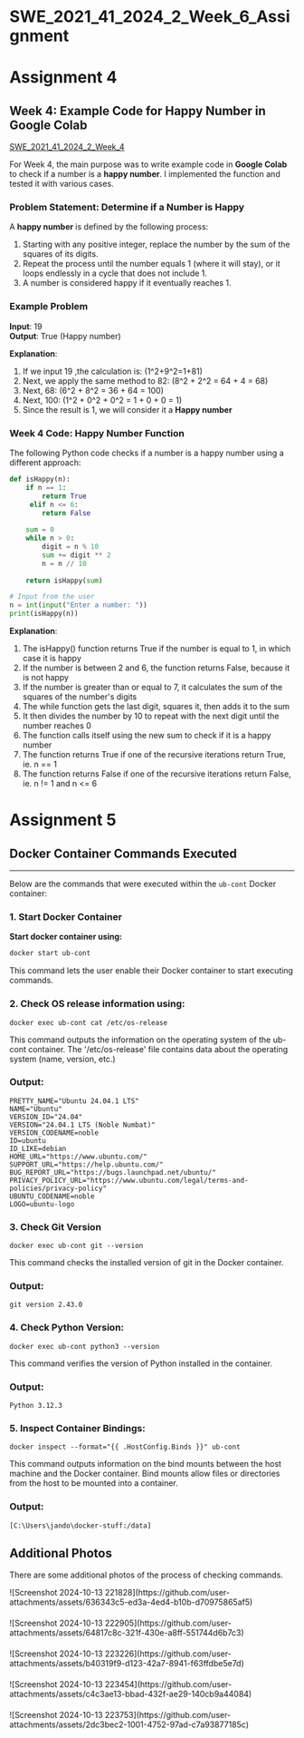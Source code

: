 # SWE_2021_41_2024_2_Week_6_Assignment


# Assignment 4


## Week 4: Example Code for Happy Number in Google Colab
[SWE_2021_41_2024_2_Week_4](https://github.com/Jandos07/SWE_2021_41_2024_2_week4)

For Week 4, the main purpose was to write example code in **Google Colab** to check if a number is a **happy number**. I implemented the function and tested it with various cases.


### Problem Statement: Determine if a Number is Happy
A **happy number** is defined by the following process:
1. Starting with any positive integer, replace the number by the sum of the squares of its digits.
2. Repeat the process until the number equals 1 (where it will stay), or it loops endlessly in a cycle that does not include 1.
3. A number is considered happy if it eventually reaches 1.

### Example Problem
**Input**: 19  
**Output**: True (Happy number)

**Explanation**:
1. If we input 19 ,the calculation is: (1^2+9^2=1+81\)
2. Next, we apply the same method to 82:   (8^2 + 2^2 = 64 + 4 = 68\)
3. Next, 68: (6^2 + 8^2 = 36 + 64 = 100\)
4. Next, 100: (1^2 + 0^2 + 0^2 = 1 + 0 + 0 = 1\)
5. Since the result is 1, we will consider it a **Happy number**

### Week 4 Code: Happy Number Function
The following Python code checks if a number is a happy number using a different approach:

```python
def isHappy(n):
    if n == 1:
        return True
     elif n <= 6:
        return False
    
    sum = 0
    while n > 0:
        digit = n % 10
        sum += digit ** 2
        n = n // 10
        
    return isHappy(sum)

# Input from the user
n = int(input("Enter a number: "))
print(isHappy(n))
```
**Explanation**:
1. The isHappy() function returns True if the number is equal to 1, in which case it is happy
2. If the number is between 2 and 6, the function returns False, because it is not happy
3. If the number is greater than or equal to 7, it calculates the sum of the squares of the number's digits
4. The while function gets the last digit, squares it, then adds it to the sum
5. It then divides the number by 10 to repeat with the next digit until the number reaches 0
6. The function calls itself using the new sum to check if it is a happy number
7. The function returns True if one of the recursive iterations return True, ie. n == 1
8. The function returns False if one of the recursive iterations return False, ie. n != 1 and n <= 6

# Assignment 5
## Docker Container Commands Executed
---
Below are the commands that were executed within the `ub-cont` Docker container:

### 1. Start Docker Container
**Start docker container using:**
```bash
docker start ub-cont
```
This command lets the user enable their Docker container to start executing commands.
### 2. Check OS release information using:
```
docker exec ub-cont cat /etc/os-release
```
This command outputs the information on the operating system of the ub-cont container. The '/etc/os-release' file contains data about the operating system (name, version, etc.)

### Output:
```
PRETTY_NAME="Ubuntu 24.04.1 LTS"
NAME="Ubuntu"
VERSION_ID="24.04"
VERSION="24.04.1 LTS (Noble Numbat)"
VERSION_CODENAME=noble
ID=ubuntu
ID_LIKE=debian
HOME_URL="https://www.ubuntu.com/"
SUPPORT_URL="https://help.ubuntu.com/"
BUG_REPORT_URL="https://bugs.launchpad.net/ubuntu/"
PRIVACY_POLICY_URL="https://www.ubuntu.com/legal/terms-and-policies/privacy-policy"
UBUNTU_CODENAME=noble
LOGO=ubuntu-logo
```


### 3. Check Git Version
```
docker exec ub-cont git --version
```
This command checks the installed version of git in the Docker container.
### Output:
```
git version 2.43.0
```

### 4. Check Python Version:
```
docker exec ub-cont python3 --version
```
This command verifies the version of Python installed in the container.
### Output:
```
Python 3.12.3
```
### 5. Inspect Container Bindings:
```
docker inspect --format="{{ .HostConfig.Binds }}" ub-cont
```
This command outputs information on the bind mounts between the host machine and the Docker container. Bind mounts allow files or directories from the host to be mounted into a container.
### Output:
```
[C:\Users\jando\docker-stuff:/data]
```
## Additional Photos
There are some additional photos of the process of checking commands.
<div style="margin-bottom: 20px;">
    ![Screenshot 2024-10-13 221828](https://github.com/user-attachments/assets/636343c5-ed3a-4ed4-b10b-d70975865af5)
</div>
<div style="margin-bottom: 20px;">
    ![Screenshot 2024-10-13 222905](https://github.com/user-attachments/assets/64817c8c-321f-430e-a8ff-551744d6b7c3)
</div>
<div style="margin-bottom: 20px;">
    ![Screenshot 2024-10-13 223226](https://github.com/user-attachments/assets/b40319f9-d123-42a7-8941-f63ffdbe5e7d)
</div>
<div style="margin-bottom: 20px;">
    ![Screenshot 2024-10-13 223454](https://github.com/user-attachments/assets/c4c3ae13-bbad-432f-ae29-140cb9a44084)
</div>
<div style="margin-bottom: 20px;">
    ![Screenshot 2024-10-13 223753](https://github.com/user-attachments/assets/2dc3bec2-1001-4752-97ad-c7a93877185c)
</div>

